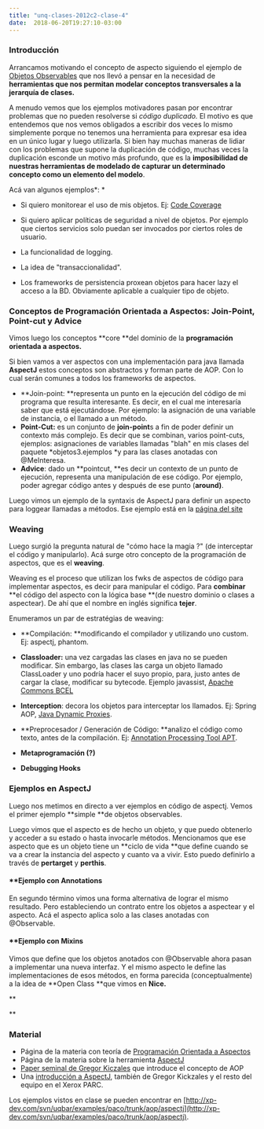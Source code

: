 ```yaml
---
title: "unq-clases-2012c2-clase-4"
date:  2018-06-20T19:27:10-03:00
---
```



### Introducción

Arrancamos motivando el concepto de aspecto siguiendo el ejemplo de [Objetos Observables](../conceptos-aop#TOC-Objetos-Observables) que nos llevó a pensar en la necesidad de **herramientas que nos permitan modelar conceptos transversales a la jerarquía de clases.** 


A menudo vemos que los ejemplos motivadores pasan por encontrar problemas que no pueden resolverse si *código duplicado.* El motivo es que entendemos que nos vemos obligados a escribir dos veces lo mismo simplemente porque no tenemos una herramienta para expresar esa idea en un único lugar y luego utilizarla. 
Si bien hay muchas maneras de lidiar con los problemas que supone la duplicación de código, muchas veces la duplicación esconde un motivo más profundo, que es la **imposibilidad de nuestras herramientas de modelado de capturar un determinado concepto como un elemento del modelo**.


Acá van algunos ejemplos*:
*
* Si quiero monitorear el uso de mis objetos. Ej: [Code Coverage](http://en.wikipedia.org/wiki/Code_coverage)

* Si quiero aplicar políticas de seguridad a nivel de objetos. Por ejemplo que ciertos servicios solo puedan ser invocados por ciertos roles de usuario.

* La funcionalidad de logging.

* La idea de "transaccionalidad".
* Los frameworks de persistencia proxean objetos para hacer lazy el acceso a la BD. Obviamente aplicable a cualquier tipo de objeto.

### Conceptos de Programación Orientada a Aspectos: Join-Point, Point-cut y Advice

Vimos luego los conceptos **core **del dominio de la **programación orientada a aspectos.**

Si bien vamos a ver aspectos con una implementación para java llamada **AspectJ** estos conceptos son abstractos y forman parte de AOP. Con lo cual serán comunes a todos los frameworks de aspectos.

* **Join-point: **representa un punto en la ejecución del código de mi programa que resulta interesante. Es decir, en el cual me interesaría saber que está ejecutándose. Por ejemplo: la asignación de una variable de instancia, o el llamado a un método.
* **Point-Cut:** es un conjunto de **join-point**s a fin de poder definir un contexto más complejo. Es decir que se combinan, varios point-cuts, ejemplos: asignaciones de variables llamadas "blah" en mis clases del paquete *objetos3.ejemplos *y para las clases anotadas con @MeInteresa.
* **Advice**: dado un **pointcut, **es decir un contexto de un punto de ejecución, representa una manipulación de ese código. Por ejemplo, poder agregar código antes y después de ese punto (**around)**.

Luego vimos un ejemplo de la syntaxis de AspectJ para definir un aspecto para loggear llamadas a métodos.
Ese ejemplo está en la [página del site](../conceptos-aop)
### Weaving

Luego surgió la pregunta natural de "cómo hace la magia ?" (de interceptar el código y manipularlo).
Acá surge otro concepto de la programación de aspectos, que es el **weaving**.


Weaving es el proceso que utilizan los fwks de aspectos de código para implementar aspectos, es decir para manipular el código. Para **combinar** **el código del aspecto con la lógica base **(de nuestro dominio o clases a aspectear).
De ahí que el nombre en inglés significa **tejer**.


Enumeramos un par de estratégias de weaving:

* **Compilación: **modificando el compilador y utilizando uno custom. Ej: aspectj, phantom.
* **Classloader:** una vez cargadas las clases en java no se pueden modificar. Sin embargo, las clases las carga un objeto llamado ClassLoader y uno podría hacer el suyo propio, para, justo antes de cargar la clase, modificar su bytecode. Ejemplo javassist, [Apache Commons BCEL](http://commons.apache.org/bcel/)
* **Interception**: decora los objetos para interceptar los llamados. Ej: Spring AOP, [Java Dynamic Proxies](http://download.oracle.com/javase/1.3/docs/guide/reflection/proxy.html).
* **Preprocesador / Generación de Código: **analizo el código como texto, antes de la compilación. Ej: [Annotation Processing Tool APT](http://download.oracle.com/javase/1.5.0/docs/guide/apt/GettingStarted.html).
* **Metaprogramación (?)**

* **Debugging Hooks**


### Ejemplos en AspectJ

Luego nos metimos en directo a ver ejemplos en código de aspectj.
Vemos el primer ejemplo **simple **de objetos observables.


Luego vimos que el aspecto es de hecho un objeto, y que puedo obtenerlo y acceder a su estado o hasta invocarle métodos.
Mencionamos que ese aspecto que es un objeto tiene un **ciclo de vida **que define cuando se va a crear la instancia del aspecto y cuanto va a vivir. Esto puedo definirlo a través de **pertarget** y **perthis**. 


#### **[]()Ejemplo con Annotations

En segundo término vimos una forma alternativa de lograr el mismo resultado. Pero estableciendo un contrato entre los objetos a aspectear y el aspecto.
Acá el aspecto aplica solo a las clases anotadas con @Observable.
#### **[]()Ejemplo con Mixins

Vimos que define que los objetos anotados con @Observable ahora pasan a implementar una nueva interfaz.
Y el mismo aspecto le define las implementaciones de esos métodos, en forma parecida (conceptualmente) a la idea de **Open Class **que vimos en **Nice.**

**

**

### Material

* Página de la materia con teoría de [Programación Orientada a Aspectos](../conceptos-aop)
* Página de la materia sobre la herramienta [AspectJ](../te-aspectj)
* [Paper seminal de Gregor Kiczales](http://cseweb.ucsd.edu/~wgg/CSE218/aop-ecoop97.pdf) que introduce el concepto de AOP
* Una [introducción a AspectJ](http://www.dtic.mil/cgi-bin/GetTRDoc?AD=ADA417906), también de Gregor Kickzales y el resto del equipo en el Xerox PARC.


Los ejemplos vistos en clase se pueden encontrar en [http://xp-dev.com/svn/uqbar/examples/paco/trunk/aop/aspectj](http://xp-dev.com/svn/uqbar/examples/paco/trunk/aop/aspectj).